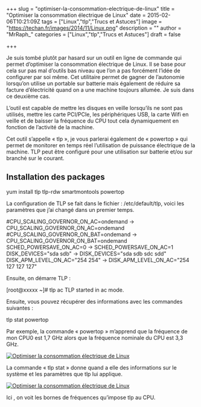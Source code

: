 +++
slug = "optimiser-la-consommation-electrique-de-linux"
title = "Optimiser la consommation électrique de Linux"
date = 2015-02-06T10:21:09Z
tags = ["Linux","tlp","Trucs et Astuces"]
image = "https://techan.fr/images/2014/11/Linux.png"
description = ""
author = "MrRaph_"
categories = ["Linux","tlp","Trucs et Astuces"]
draft = false

+++


Je suis tombé plutôt par hasard sur un outil en ligne de commande qui permet d’optimiser la consommation électrique de Linux. Il se base pour cela sur pas mal d’outils bas niveau que l’on a pas forcément l’idée de configurer par soi même. Cet utilitaire permet de gagner de l’autonomie lorsqu’on utilise un portable sur batterie mais également de réduire sa facture d’électricité quand on a une machine toujours allumée. Je suis dans ce deuxième cas.

L’outil est capable de mettre les disques en veille lorsqu’ils ne sont pas utilisés, mettre les carte PCI/PCIe, les périphériques USB, la carte Wifi en veille et de baisser la fréquence du CPU tout cela dynamiquement en fonction de l’activité de la machine.

Cet outil s’appelle « tlp », je vous parlerai également de « powertop » qui permet de monitorer en temps réel l’utilisation de puissance électrique de la machine. TLP peut être configuré pour une utilisation sur batterie et/ou sur branché sur le courant.


## Installation des packages

yum install tlp tlp-rdw smartmontools powertop

La configuration de TLP se fait dans le fichier : /etc/default/tlp, voici les paramètres que j’ai changé dans un premier temps.

#CPU_SCALING_GOVERNOR_ON_AC=ondemand -> CPU_SCALING_GOVERNOR_ON_AC=ondemand #CPU_SCALING_GOVERNOR_ON_BAT=ondemand -> CPU_SCALING_GOVERNOR_ON_BAT=ondemand SCHED_POWERSAVE_ON_AC=0 -> SCHED_POWERSAVE_ON_AC=1 DISK_DEVICES="sda sdb" -> DISK_DEVICES="sda sdb sdc sdd" DISK_APM_LEVEL_ON_AC="254 254" -> DISK_APM_LEVEL_ON_AC="254 127 127 127"

Ensuite, on démarre TLP :

[root@xxxxx ~]# tlp ac TLP started in ac mode.

Ensuite, vous pouvez récupérer des informations avec les commandes suivantes :

tlp stat powertop

Par exemple, la commande « powertop » m’apprend que la fréquence de mon CPU0 est 1,7 GHz alors que la fréquence nominale du CPU est 3,3 GHz.

[![Optimiser la consommation électrique de Linux](https://techan.fr/images/2015/02/screenshot.1423041272.png)](https://techan.fr/images/2015/02/screenshot.1423041272.png)

La commande « tlp stat » donne quand a elle des informations sur le système et les paramètres que tlp lui applique.

[![Optimiser la consommation électrique de Linux](https://techan.fr/images/2015/02/screenshot.1423041485.png)](https://techan.fr/images/2015/02/screenshot.1423041485.png)

Ici , on voit les bornes de fréquences qu’impose tlp au CPU.


